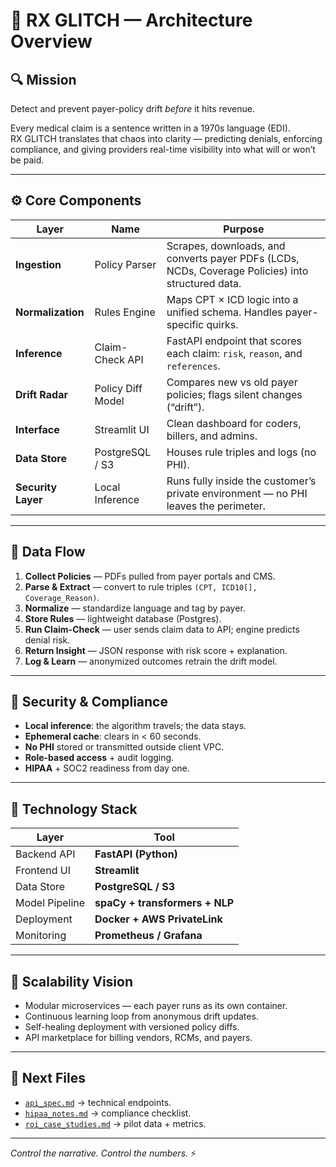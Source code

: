 # 🧠 RX GLITCH — Architecture Overview

## 🔍 Mission
Detect and prevent payer-policy drift *before* it hits revenue.

Every medical claim is a sentence written in a 1970s language (EDI).  
RX GLITCH translates that chaos into clarity — predicting denials, enforcing compliance, and giving providers real-time visibility into what will or won’t be paid.

---

## ⚙️ Core Components

| Layer | Name | Purpose |
|-------|------|----------|
| **Ingestion** | Policy Parser | Scrapes, downloads, and converts payer PDFs (LCDs, NCDs, Coverage Policies) into structured data. |
| **Normalization** | Rules Engine | Maps CPT × ICD logic into a unified schema. Handles payer-specific quirks. |
| **Inference** | Claim-Check API | FastAPI endpoint that scores each claim: `risk`, `reason`, and `references`. |
| **Drift Radar** | Policy Diff Model | Compares new vs old payer policies; flags silent changes (“drift”). |
| **Interface** | Streamlit UI | Clean dashboard for coders, billers, and admins. |
| **Data Store** | PostgreSQL / S3 | Houses rule triples and logs (no PHI). |
| **Security Layer** | Local Inference | Runs fully inside the customer’s private environment — no PHI leaves the perimeter. |

---

## 🧩 Data Flow

1. **Collect Policies** — PDFs pulled from payer portals and CMS.  
2. **Parse & Extract** — convert to rule triples `(CPT, ICD10[], Coverage_Reason)`.  
3. **Normalize** — standardize language and tag by payer.  
4. **Store Rules** — lightweight database (Postgres).  
5. **Run Claim-Check** — user sends claim data to API; engine predicts denial risk.  
6. **Return Insight** — JSON response with risk score + explanation.  
7. **Log & Learn** — anonymized outcomes retrain the drift model.

---

## 🔐 Security & Compliance

- **Local inference**: the algorithm travels; the data stays.  
- **Ephemeral cache**: clears in < 60 seconds.  
- **No PHI** stored or transmitted outside client VPC.  
- **Role-based access** + audit logging.  
- **HIPAA** + SOC2 readiness from day one.

---

## 🧭 Technology Stack

| Layer | Tool |
|-------|------|
| Backend API | **FastAPI (Python)** |
| Frontend UI | **Streamlit** |
| Data Store | **PostgreSQL / S3** |
| Model Pipeline | **spaCy + transformers + NLP** |
| Deployment | **Docker + AWS PrivateLink** |
| Monitoring | **Prometheus / Grafana** |

---

## 🚀 Scalability Vision
- Modular microservices — each payer runs as its own container.  
- Continuous learning loop from anonymous drift updates.  
- Self-healing deployment with versioned policy diffs.  
- API marketplace for billing vendors, RCMs, and payers.

---

## 🧩 Next Files
- [`api_spec.md`](api_spec.md) → technical endpoints.  
- [`hipaa_notes.md`](hipaa_notes.md) → compliance checklist.  
- [`roi_case_studies.md`](roi_case_studies.md) → pilot data + metrics.

---

*Control the narrative. Control the numbers.* ⚡️
